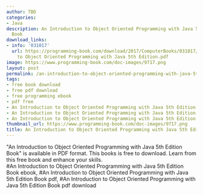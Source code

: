 ```yaml
---
author: TBD
categories:
- Java
description: An Introduction to Object Oriented Programming with Java 5th Edition
  Book
download_links:
- info: '031017'
  url: https://programming-book.com/download/2017/ComputerBooks/031017/An Introduction
    to Object Oriented Programming with Java 5th Edition.pdf
image: https://www.programming-book.com/doc-images/9717.png
layout: post
permalink: /an-introduction-to-object-oriented-programming-with-java-5th-edition-book.html
tags:
- free book download
- free pdf download
- free programming ebook
- pdf free
- An Introduction to Object Oriented Programming with Java 5th Edition Book ebook
- An Introduction to Object Oriented Programming with Java 5th Edition Book pdf
- An Introduction to Object Oriented Programming with Java 5th Edition Book pdf download
thumbnail_url: https://www.programming-book.com/doc-images/9717.png
title: An Introduction to Object Oriented Programming with Java 5th Edition Book
---
```


 
<div class="item-desc text-justify">
  "An Introduction to Object Oriented Programming with Java 5th Edition Book" is available in PDF format. This books is free to download. Learn from this free book and enhance your skills.
  <br>
  #An Introduction to Object Oriented Programming with Java 5th Edition Book ebook, #An Introduction to Object Oriented Programming with Java 5th Edition Book pdf, #An Introduction to Object Oriented Programming with Java 5th Edition Book pdf download
</div>